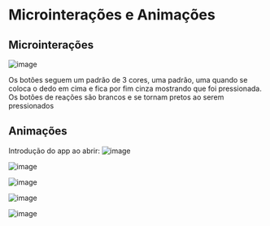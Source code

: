 # Microinterações e Animações
## Microinterações

![image](https://github.com/user-attachments/assets/659ec917-beea-4ea2-8774-b27a5643591c)

Os botões seguem um padrão de 3 cores, uma padrão, uma quando se coloca o dedo em cima e fica por fim cinza mostrando que foi pressionada. 
Os botões de reações são brancos e se tornam pretos ao serem pressionados

## Animações
Introdução do app ao abrir:
![image](https://github.com/user-attachments/assets/a97b1443-91f2-4f34-9740-48af166700b8) 

![image](https://github.com/user-attachments/assets/30b82924-917f-4904-973b-8246013a53e1)

![image](https://github.com/user-attachments/assets/e80b80b3-2e16-4491-a82d-a6cda1b31254)

![image](https://github.com/user-attachments/assets/53fb964a-e8bb-4663-8f81-033df1d979a9)

![image](https://github.com/user-attachments/assets/0ecc75db-03af-4342-89b4-33102d1a7854)







